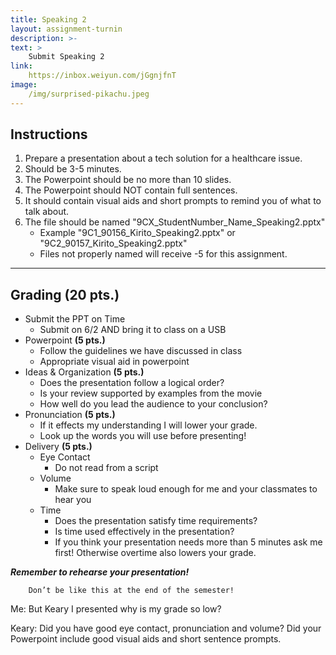 ```yaml
---
title: Speaking 2
layout: assignment-turnin
description: >-
text: >
    Submit Speaking 2
link: 
    https://inbox.weiyun.com/jGgnjfnT
image: 
    /img/surprised-pikachu.jpeg
---
```

## Instructions
1. Prepare a presentation about a tech solution for a healthcare issue.
2. Should be 3-5 minutes.
3. The Powerpoint should be no more than 10 slides.
4. The Powerpoint should NOT contain full sentences. 
5. It should contain visual aids and short prompts to remind you of what to talk about.
6. The file should be named "9CX_StudentNumber_Name_Speaking2.pptx"
    - Example "9C1_90156_Kirito_Speaking2.pptx" or "9C2_90157_Kirito_Speaking2.pptx"
    - Files not properly named will receive -5 for this assignment.
---
## Grading (20 pts.)
- Submit the PPT on Time
    - Submit on 6/2 AND bring it to class on a USB
- Powerpoint **(5 pts.)**
    - Follow the guidelines we have discussed in class
    - Appropriate visual aid in powerpoint
- Ideas & Organization **(5 pts.)**
    - Does the presentation follow a logical order?
    - Is your review supported by examples from the movie
    - How well do you lead the audience to your conclusion?
- Pronunciation **(5 pts.)**
    - If it effects my understanding I will lower your grade.
    - Look up the words you will use before presenting! 
- Delivery **(5 pts.)**
    - Eye Contact
        - Do not read from a script
    - Volume
        - Make sure to speak loud enough for me and your classmates to hear you
    - Time
        - Does the presentation satisfy time requirements?
        - Is time used effectively in the presentation? 
        - If you think your presentation needs more than 5 minutes ask me first! Otherwise overtime also lowers your grade.

***Remember to rehearse your presentation!***

        Don’t be like this at the end of the semester!

Me: But Keary I presented why is my grade so low?

Keary: Did you have good eye contact, pronunciation and volume? Did your Powerpoint include good visual aids and short sentence prompts.